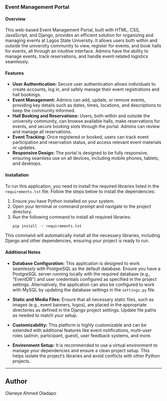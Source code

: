 ### Event Management Portal

#### Overview  
This web-based Event Management Portal, built with HTML, CSS, JavaScript, and Django, provides an efficient solution for organizing and managing events at Lagos State University. It allows users both within and outside the university community to view, register for events, and book halls for events, all through an intuitive interface. Admins have the ability to manage events, track reservations, and handle event-related logistics seamlessly.

#### Features

- **User Authentication:** Secure user authentication allows individuals to create accounts, log in, and safely manage their event registrations and hall bookings.
- **Event Management:** Admins can add, update, or remove events, providing key details such as dates, times, locations, and descriptions to keep the community informed.
- **Hall Booking and Reservations:** Users, both within and outside the university community, can browse available halls, make reservations for events, and secure booking slots through the portal. Admins can review and manage all reservations.
- **Event Tracking:** Once registered or booked, users can track event participation and reservation status, and access relevant event materials or updates.
- **Responsive Design:** The portal is designed to be fully responsive, ensuring seamless use on all devices, including mobile phones, tablets, and desktops.

#### **Installation**

To run this application, you need to install the required libraries listed in the `requirements.txt` file. Follow the steps below to install the dependencies:

1. Ensure you have Python installed on your system.
2. Open your terminal or command prompt and navigate to the project directory.
3. Run the following command to install all required libraries:
   ```bash
   pip install -r requirements.txt
   ```
This command will automatically install all the necessary libraries, including Django and other dependencies, ensuring your project is ready to run.

#### **Additional Notes**

- **Database Configuration:** This application is designed to work seamlessly with PostgreSQL as the default database. Ensure you have a PostgreSQL server running locally with the required database (e.g., "EventDB") and user credentials configured as specified in the project settings. Alternatively, the application can also be configured to work with MySQL by updating the database settings in the `settings.py` file.
  
- **Static and Media Files:** Ensure that all necessary static files, such as images (e.g., event banners, logos), are placed in the appropriate directories as defined in the Django project settings. Update file paths as needed to match your setup.

- **Customizability:** This platform is highly customizable and can be extended with additional features like event notifications, multi-user roles (admin, participant, guest), user feedback systems, and more.

- **Environment Setup:** It is recommended to use a virtual environment to manage your dependencies and ensure a clean project setup. This helps isolate the project’s libraries and avoid conflicts with other Python projects.

---

## Author
Olaneye Ahmed Oladapo
